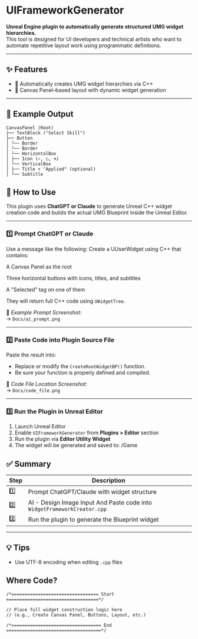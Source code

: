 # UIFrameworkGenerator

**Unreal Engine plugin to automatically generate structured UMG widget hierarchies.**  
This tool is designed for UI developers and technical artists who want to automate repetitive layout work using programmatic definitions.

---

## ✨ Features

- 🧱 Automatically creates UMG widget hierarchies via C++
- 🎯 Canvas Panel–based layout with dynamic widget generation

---

## 📂 Example Output
```
CanvasPanel (Root) 
├── TextBlock ("Select Skill")
├── Button
│ └── Border
│ └── Border
│ └── HorizontalBox
│ ├── Icon (✓, ○, ⚗)
│ └── VerticalBox
│ ├── Title + "Applied" (optional)
│ └── Subtitle
```
## 🧠 How to Use

This plugin uses **ChatGPT or Claude** to generate Unreal C++ widget creation code and builds the actual UMG Blueprint inside the Unreal Editor.

---

### 1️⃣ Prompt ChatGPT or Claude

Use a message like the following:
Create a UUserWidget using C++ that contains:

A Canvas Panel as the root

Three horizontal buttons with icons, titles, and subtitles

A "Selected" tag on one of them

They will return full C++ code using `UWidgetTree`.

📸 *Example Prompt Screenshot:*  
→ `Docs/ai_prompt.png`

---

### 2️⃣ Paste Code into Plugin Source File

Paste the result into:
- Replace or modify the `CreateRootWidgetBP()` function.
- Be sure your function is properly defined and compiled.

📸 *Code File Location Screenshot:*  
→ `Docs/code_file.png`

---

### 3️⃣ Run the Plugin in Unreal Editor

1. Launch Unreal Editor
2. Enable `UIFrameworkGenerator` from **Plugins > Editor** section
3. Run the plugin via **Editor Utility Widget**
4. The widget will be generated and saved to: /Game


## ✅ Summary

| Step | Description |
|------|-------------|
| 1️⃣  | Prompt ChatGPT/Claude with widget structure |
| 2️⃣  | AI -  Design Image Input And Paste code into `WidgetFrameworkCreator.cpp` |
| 3️⃣  | Run the plugin to generate the Blueprint widget |

---

## 💡 Tips

- Use UTF-8 encoding when editing `.cpp` files

## Where Code?

    /*================================= Start ===================================*/

    // Place full widget construction logic here
    // (e.g., Create Canvas Panel, Buttons, Layout, etc.)

    /*================================== End ====================================*/

